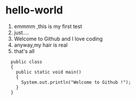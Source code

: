 # hello-world
1. emmmm ,this is my first test
2. just....
3. Welcome to Github and I love coding 
4. anyway,my hair is real
5. that's all

```
  public class
  {
    public static void main()
    {
      System.out.println("Welcome to Github !");
    }
  }
```
